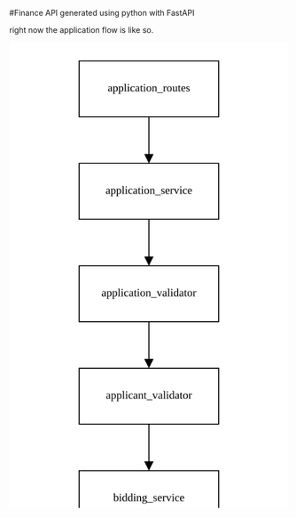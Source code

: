 #Finance API generated using python with FastAPI

right now the application flow is like so.

![Application Flow](/assets/application_flow.svg)
